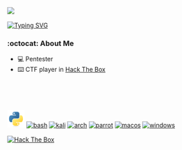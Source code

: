 <img src="https://github.com/w0rkm4n/w0rkm4n/blob/main/media/pixel-jeff-clipa-s.gif">

<a href="https://git.io/typing-svg"><img src="https://readme-typing-svg.demolab.com?font=Fira+Code&size=40&duration=2000&pause=1000&color=F71A1A&center=true&vCenter=true&width=1200&height=75&lines=w0rkm4n;Pentester+for+Fun;CTF+Player+%7C+Red+Team" alt="Typing SVG" /></a>

### :octocat: About Me
  
- :computer: Pentester
- :keyboard: CTF player in [Hack The Box](https://app.hackthebox.com/users/1359890)

</br>
</br>
</br>

<p align="left"> <a href="#" target="_blank" rel="noreferrer"> <img src="https://raw.githubusercontent.com/devicons/devicon/master/icons/python/python-original.svg" alt="python" width="40" height="40"/></a> <a href="#" target="_blank" rel="noreferrer"> <img src="https://www.vectorlogo.zone/logos/gnu_bash/gnu_bash-icon.svg" alt="bash" width="40" height="40"/></a> <a href="#" target="_blank" rel="noreferrer"> <img src="https://raw.githubusercontent.com/get-icon/geticon/master/icons/kali-dragon-icon.svg" alt="kali" width="40" height="40"/></a> <a href="#" target="_blank" rel="noreferrer"> <img src="https://raw.githubusercontent.com/get-icon/geticon/master/icons/archlinux.svg" alt="arch" width="40" height="40"/></a> <a href="#" target="_blank" rel="noreferrer"> <img src="https://upload.wikimedia.org/wikipedia/commons/4/45/Parrot_Logo.png" alt="parrot" width="40" height="40"/></a> <a href="#" target="_blank" rel="noreferrer"> <img src="https://upload.wikimedia.org/wikipedia/en/thumb/b/b9/MacOS_original_logo.svg/1024px-MacOS_original_logo.svg.png" alt="macos" width="40" height="40"/></a> <a href="#" target="_blank" rel="noreferrer"> <img src="https://raw.githubusercontent.com/get-icon/geticon/master/icons/microsoft-windows.svg" alt="windows" width="40" height="40"/></a> </p>

<a href="https://app.hackthebox.com/profile/535069" target="blank"><img align="center" src="https://avatars.githubusercontent.com/u/31746234?s=200&v=4" alt="Hack The Box" height="30" width="40" /></a>


